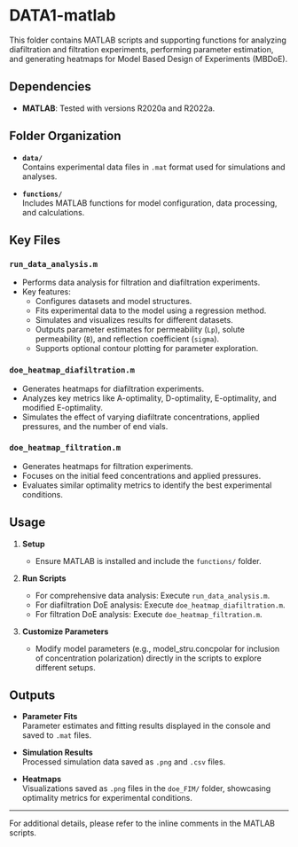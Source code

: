 # DATA1-matlab

This folder contains MATLAB scripts and supporting functions for analyzing diafiltration and filtration experiments, performing parameter estimation, and generating heatmaps for Model Based Design of Experiments (MBDoE).

## Dependencies

- **MATLAB**: Tested with versions R2020a and R2022a.

## Folder Organization

- **`data/`**  
  Contains experimental data files in `.mat` format used for simulations and analyses.

- **`functions/`**  
  Includes MATLAB functions for model configuration, data processing, and calculations.

## Key Files

### `run_data_analysis.m`
- Performs data analysis for filtration and diafiltration experiments.
- Key features:
  - Configures datasets and model structures.
  - Fits experimental data to the model using a regression method.
  - Simulates and visualizes results for different datasets.
  - Outputs parameter estimates for permeability (`Lp`), solute permeability (`B`), and reflection coefficient (`sigma`).
  - Supports optional contour plotting for parameter exploration.

### `doe_heatmap_diafiltration.m`
- Generates heatmaps for diafiltration experiments.
- Analyzes key metrics like A-optimality, D-optimality, E-optimality, and modified E-optimality.
- Simulates the effect of varying diafiltrate concentrations, applied pressures, and the number of end vials.

### `doe_heatmap_filtration.m`
- Generates heatmaps for filtration experiments.
- Focuses on the initial feed concentrations and applied pressures.
- Evaluates similar optimality metrics to identify the best experimental conditions.

## Usage

1. **Setup**  
   - Ensure MATLAB is installed and include the `functions/` folder.

2. **Run Scripts**
   - For comprehensive data analysis: Execute `run_data_analysis.m`.
   - For diafiltration DoE analysis: Execute `doe_heatmap_diafiltration.m`.
   - For filtration DoE analysis: Execute `doe_heatmap_filtration.m`.

3. **Customize Parameters**  
   - Modify model parameters (e.g., model_stru.concpolar for inclusion of concentration polarization) directly in the scripts to explore different setups.

## Outputs

- **Parameter Fits**  
  Parameter estimates and fitting results displayed in the console and saved to `.mat` files.

- **Simulation Results**  
  Processed simulation data saved as `.png` and `.csv` files.

- **Heatmaps**  
  Visualizations saved as `.png` files in the `doe_FIM/` folder, showcasing optimality metrics for experimental conditions.

---

For additional details, please refer to the inline comments in the MATLAB scripts.

